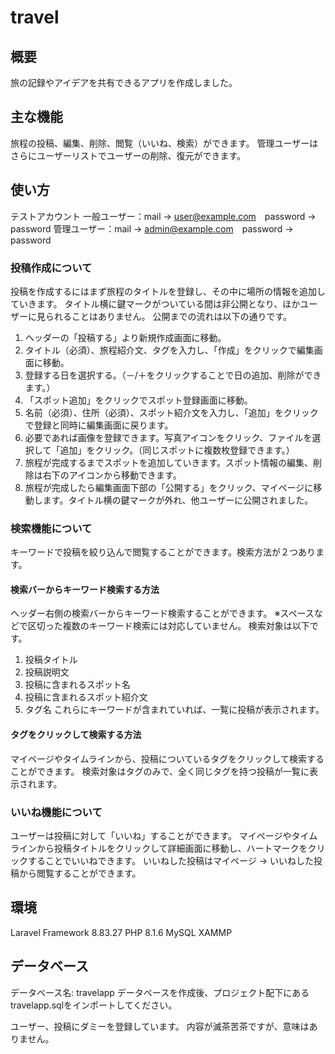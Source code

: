 <!-- <p align="center"><a href="https://laravel.com" target="_blank"><img src="https://raw.githubusercontent.com/laravel/art/master/logo-lockup/5%20SVG/2%20CMYK/1%20Full%20Color/laravel-logolockup-cmyk-red.svg" width="400"></a></p>

<p align="center">
<a href="https://travis-ci.org/laravel/framework"><img src="https://travis-ci.org/laravel/framework.svg" alt="Build Status"></a>
<a href="https://packagist.org/packages/laravel/framework"><img src="https://img.shields.io/packagist/dt/laravel/framework" alt="Total Downloads"></a>
<a href="https://packagist.org/packages/laravel/framework"><img src="https://img.shields.io/packagist/v/laravel/framework" alt="Latest Stable Version"></a>
<a href="https://packagist.org/packages/laravel/framework"><img src="https://img.shields.io/packagist/l/laravel/framework" alt="License"></a>
</p>

## About Laravel

Laravel is a web application framework with expressive, elegant syntax. We believe development must be an enjoyable and creative experience to be truly fulfilling. Laravel takes the pain out of development by easing common tasks used in many web projects, such as:

- [Simple, fast routing engine](https://laravel.com/docs/routing).
- [Powerful dependency injection container](https://laravel.com/docs/container).
- Multiple back-ends for [session](https://laravel.com/docs/session) and [cache](https://laravel.com/docs/cache) storage.
- Expressive, intuitive [database ORM](https://laravel.com/docs/eloquent).
- Database agnostic [schema migrations](https://laravel.com/docs/migrations).
- [Robust background job processing](https://laravel.com/docs/queues).
- [Real-time event broadcasting](https://laravel.com/docs/broadcasting).

Laravel is accessible, powerful, and provides tools required for large, robust applications.

## Learning Laravel

Laravel has the most extensive and thorough [documentation](https://laravel.com/docs) and video tutorial library of all modern web application frameworks, making it a breeze to get started with the framework.

If you don't feel like reading, [Laracasts](https://laracasts.com) can help. Laracasts contains over 1500 video tutorials on a range of topics including Laravel, modern PHP, unit testing, and JavaScript. Boost your skills by digging into our comprehensive video library.

## Laravel Sponsors

We would like to extend our thanks to the following sponsors for funding Laravel development. If you are interested in becoming a sponsor, please visit the Laravel [Patreon page](https://patreon.com/taylorotwell).

### Premium Partners

- **[Vehikl](https://vehikl.com/)**
- **[Tighten Co.](https://tighten.co)**
- **[Kirschbaum Development Group](https://kirschbaumdevelopment.com)**
- **[64 Robots](https://64robots.com)**
- **[Cubet Techno Labs](https://cubettech.com)**
- **[Cyber-Duck](https://cyber-duck.co.uk)**
- **[Many](https://www.many.co.uk)**
- **[Webdock, Fast VPS Hosting](https://www.webdock.io/en)**
- **[DevSquad](https://devsquad.com)**
- **[Curotec](https://www.curotec.com/services/technologies/laravel/)**
- **[OP.GG](https://op.gg)**
- **[WebReinvent](https://webreinvent.com/?utm_source=laravel&utm_medium=github&utm_campaign=patreon-sponsors)**
- **[Lendio](https://lendio.com)**

## Contributing

Thank you for considering contributing to the Laravel framework! The contribution guide can be found in the [Laravel documentation](https://laravel.com/docs/contributions).

## Code of Conduct

In order to ensure that the Laravel community is welcoming to all, please review and abide by the [Code of Conduct](https://laravel.com/docs/contributions#code-of-conduct).

## Security Vulnerabilities

If you discover a security vulnerability within Laravel, please send an e-mail to Taylor Otwell via [taylor@laravel.com](mailto:taylor@laravel.com). All security vulnerabilities will be promptly addressed.

## License

The Laravel framework is open-sourced software licensed under the [MIT license](https://opensource.org/licenses/MIT). -->
# travel

## 概要
旅の記録やアイデアを共有できるアプリを作成しました。

## 主な機能
旅程の投稿、編集、削除、閲覧（いいね、検索）ができます。
管理ユーザーはさらにユーザーリストでユーザーの削除、復元ができます。

## 使い方
テストアカウント
一般ユーザー：mail → user@example.com　password → password
管理ユーザー：mail → admin@example.com　password → password

### 投稿作成について
投稿を作成するにはまず旅程のタイトルを登録し、その中に場所の情報を追加していきます。
タイトル横に鍵マークがついている間は非公開となり、ほかユーザーに見られることはありません。
公開までの流れは以下の通りです。

1. ヘッダーの「投稿する」より新規作成画面に移動。
2. タイトル（必須）、旅程紹介文、タグを入力し、「作成」をクリックで編集画面に移動。
3. 登録する日を選択する。（－/＋をクリックすることで日の追加、削除ができます。）
4. 「スポット追加」をクリックでスポット登録画面に移動。
5. 名前（必須）、住所（必須）、スポット紹介文を入力し、「追加」をクリックで登録と同時に編集画面に戻ります。
6. 必要であれば画像を登録できます。写真アイコンをクリック、ファイルを選択して「追加」をクリック。（同じスポットに複数枚登録できます。）
7. 旅程が完成するまでスポットを追加していきます。スポット情報の編集、削除は右下のアイコンから移動できます。
8. 旅程が完成したら編集画面下部の「公開する」をクリック、マイページに移動します。タイトル横の鍵マークが外れ、他ユーザーに公開されました。

### 検索機能について
キーワードで投稿を絞り込んで閲覧することができます。検索方法が２つあります。

#### 検索バーからキーワード検索する方法
ヘッダー右側の検索バーからキーワード検索することができます。
※スペースなどで区切った複数のキーワード検索には対応していません。
検索対象は以下です。
1. 投稿タイトル
2. 投稿説明文
3. 投稿に含まれるスポット名
4. 投稿に含まれるスポット紹介文
5. タグ名
これらにキーワードが含まれていれば、一覧に投稿が表示されます。

#### タグをクリックして検索する方法
マイページやタイムラインから、投稿についているタグをクリックして検索することができます。
検索対象はタグのみで、全く同じタグを持つ投稿が一覧に表示されます。

### いいね機能について
ユーザーは投稿に対して「いいね」することができます。
マイページやタイムラインから投稿タイトルをクリックして詳細画面に移動し、ハートマークをクリックすることでいいねできます。
いいねした投稿はマイページ → いいねした投稿から閲覧することができます。

## 環境
Laravel Framework 8.83.27
PHP 8.1.6
MySQL
XAMMP

## データベース
データベース名: travelapp
データベースを作成後、プロジェクト配下にあるtravelapp.sqlをインポートしてください。

ユーザー、投稿にダミーを登録しています。
内容が滅茶苦茶ですが、意味はありません。